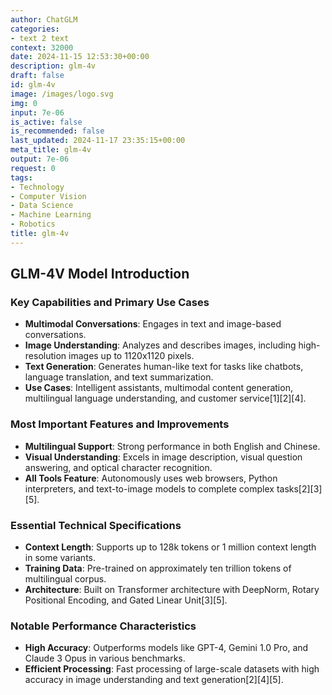 ```yaml
---
author: ChatGLM
categories:
- text 2 text
context: 32000
date: 2024-11-15 12:53:30+00:00
description: glm-4v
draft: false
id: glm-4v
image: /images/logo.svg
img: 0
input: 7e-06
is_active: false
is_recommended: false
last_updated: 2024-11-17 23:35:15+00:00
meta_title: glm-4v
output: 7e-06
request: 0
tags:
- Technology
- Computer Vision
- Data Science
- Machine Learning
- Robotics
title: glm-4v
---
```
















## GLM-4V Model Introduction

### Key Capabilities and Primary Use Cases
- **Multimodal Conversations**: Engages in text and image-based conversations.
- **Image Understanding**: Analyzes and describes images, including high-resolution images up to 1120x1120 pixels.
- **Text Generation**: Generates human-like text for tasks like chatbots, language translation, and text summarization.
- **Use Cases**: Intelligent assistants, multimodal content generation, multilingual language understanding, and customer service[1][2][4].

### Most Important Features and Improvements
- **Multilingual Support**: Strong performance in both English and Chinese.
- **Visual Understanding**: Excels in image description, visual question answering, and optical character recognition.
- **All Tools Feature**: Autonomously uses web browsers, Python interpreters, and text-to-image models to complete complex tasks[2][3][5].

### Essential Technical Specifications
- **Context Length**: Supports up to 128k tokens or 1 million context length in some variants.
- **Training Data**: Pre-trained on approximately ten trillion tokens of multilingual corpus.
- **Architecture**: Built on Transformer architecture with DeepNorm, Rotary Positional Encoding, and Gated Linear Unit[3][5].

### Notable Performance Characteristics
- **High Accuracy**: Outperforms models like GPT-4, Gemini 1.0 Pro, and Claude 3 Opus in various benchmarks.
- **Efficient Processing**: Fast processing of large-scale datasets with high accuracy in image understanding and text generation[2][4][5].

